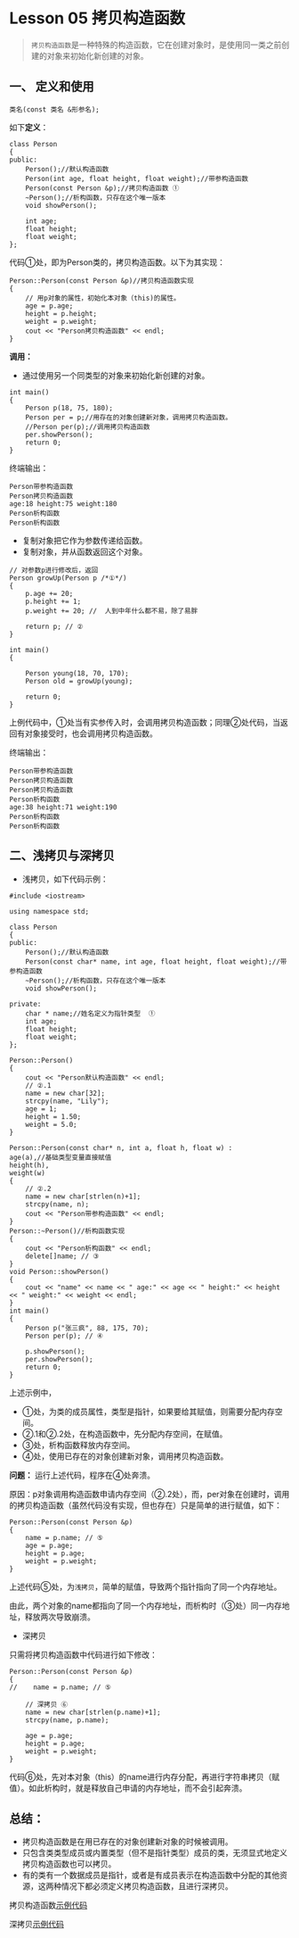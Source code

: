 # Lesson 05 拷贝构造函数
> `拷贝构造函数`是一种特殊的构造函数，它在创建对象时，是使用同一类之前创建的对象来初始化新创建的对象。

## 一、 定义和使用

```
类名(const 类名 &形参名);
```

如下**定义**：

```
class Person
{
public:
    Person();//默认构造函数
    Person(int age, float height, float weight);//带参构造函数
    Person(const Person &p);//拷贝构造函数 ①
    ~Person();//析构函数，只存在这个唯一版本
    void showPerson();

    int age;
    float height;
    float weight;
};
```

代码①处，即为Person类的，拷贝构造函数。以下为其实现：

```
Person::Person(const Person &p)//拷贝构造函数实现
{
	// 用p对象的属性，初始化本对象（this)的属性。
    age = p.age;
    height = p.height;
    weight = p.weight;
    cout << "Person拷贝构造函数" << endl;
}
```
**调用：**

- 通过使用另一个同类型的对象来初始化新创建的对象。

```
int main()
{
    Person p(18, 75, 180);
    Person per = p;//用存在的对象创建新对象，调用拷贝构造函数。
    //Person per(p);//调用拷贝构造函数
    per.showPerson();
    return 0;
}
```
终端输出：

```
Person带参构造函数
Person拷贝构造函数
age:18 height:75 weight:180
Person析构函数
Person析构函数
```

- 复制对象把它作为参数传递给函数。
- 复制对象，并从函数返回这个对象。

```
// 对参数p进行修改后，返回
Person growUp(Person p /*①*/)
{
    p.age += 20;
    p.height += 1;
    p.weight += 20; //  人到中年什么都不易，除了易胖
    
    return p; // ②
}
```

```
int main()
{
    
    Person young(18, 70, 170);
    Person old = growUp(young);
    
    return 0;
}
```

上例代码中，①处当有实参传入时，会调用拷贝构造函数；同理②处代码，当返回有对象接受时，也会调用拷贝构造函数。

终端输出：

```
Person带参构造函数
Person拷贝构造函数
Person拷贝构造函数
Person析构函数
age:38 height:71 weight:190
Person析构函数
Person析构函数
```


## 二、浅拷贝与深拷贝

- 浅拷贝，如下代码示例：

```
#include <iostream>

using namespace std;

class Person
{
public:
    Person();//默认构造函数
    Person(const char* name, int age, float height, float weight);//带参构造函数
    ~Person();//析构函数，只存在这个唯一版本
    void showPerson();
    
private:
    char * name;//姓名定义为指针类型  ①
    int age;
    float height;
    float weight;
};

Person::Person()
{
    cout << "Person默认构造函数" << endl;
    // ②.1
    name = new char[32];
    strcpy(name, "Lily");
    age = 1;
    height = 1.50;
    weight = 5.0;
}

Person::Person(const char* n, int a, float h, float w) :
age(a),//基础类型变量直接赋值
height(h),
weight(w)
{
    // ②.2
    name = new char[strlen(n)+1];
    strcpy(name, n);
    cout << "Person带参构造函数" << endl;
}
Person::~Person()//析构函数实现
{
    cout << "Person析构函数" << endl;
    delete[]name; // ③
}
void Person::showPerson()
{
    cout << "name" << name << " age:" << age << " height:" << height << " weight:" << weight << endl;
}
int main()
{
    Person p("张三疯", 88, 175, 70);
    Person per(p); // ④
    
    p.showPerson();
    per.showPerson();
    return 0;
}
```

上述示例中，

- ①处，为类的成员属性，类型是指针，如果要给其赋值，则需要分配内存空间。
- ②.1和②.2处，在构造函数中，先分配内存空间，在赋值。
- ③处，析构函数释放内存空间。
- ④处，使用已存在的对象创建新对象，调用拷贝构造函数。

**问题：** 运行上述代码，程序在④处奔溃。

原因：p对象调用构造函数申请内存空间（②.2处），而，per对象在创建时，调用的拷贝构造函数（虽然代码没有实现，但也存在）只是简单的进行赋值，如下：

```
Person::Person(const Person &p)
{
    name = p.name; // ⑤
    age = p.age;
    height = p.age;
    weight = p.weight;
}
```
上述代码⑤处，为`浅拷贝`，简单的赋值，导致两个指针指向了同一个内存地址。

由此，两个对象的name都指向了同一个内存地址，而析构时（③处）同一内存地址，释放两次导致崩溃。

- 深拷贝

只需将拷贝构造函数中代码进行如下修改：

```
Person::Person(const Person &p)
{
//    name = p.name; // ⑤
    
    // 深拷贝 ⑥
    name = new char[strlen(p.name)+1];
    strcpy(name, p.name);
    
    age = p.age;
    height = p.age;
    weight = p.weight;
}
```

代码⑥处，先对本对象（this）的name进行内存分配，再进行字符串拷贝（赋值）。如此析构时，就是释放自己申请的内存地址，而不会引起奔溃。

## 总结：

- 拷贝构造函数是在用已存在的对象创建新对象的时候被调用。
- 只包含类类型成员或内置类型（但不是指针类型）成员的类，无须显式地定义拷贝构造函数也可以拷贝。
- 有的类有一个数据成员是指针，或者是有成员表示在构造函数中分配的其他资源，这两种情况下都必须定义拷贝构造函数，且进行深拷贝。

拷贝构造函数[示例代码](./code_05_01.cpp)

深拷贝[示例代码](./code_05_02.cpp)









